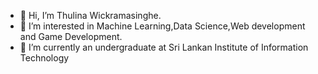 - 👋 Hi, I’m Thulina Wickramasinghe.
- 👀 I’m interested in Machine Learning,Data Science,Web development and Game Development.
- 🌱 I’m currently an undergraduate at Sri Lankan Institute of Information Technology

<!---
ThulinaWickramasinghe/ThulinaWickramasinghe is a ✨ special ✨ repository because its `README.md` (this file) appears on your GitHub profile.
You can click the Preview link to take a look at your changes.
--->
